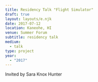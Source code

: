```yaml
---
title: Residency Talk "Flight Simulator"
draft: true
layout: layouts/e.njk
date: 2017-07-12
location: Kaneohe, HI
venue: Summer Forum
subtitle: residency talk
medium:
  - talk
type: project
year:
  - "2017"
---
```


Invited by Sara Knox Hunter
